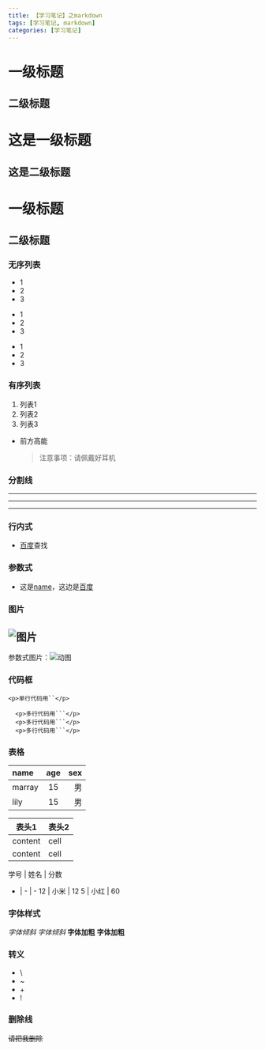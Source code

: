 ```yaml
---
title: 【学习笔记】之markdown
tags: [学习笔记, markdown]
categories: [学习笔记]
---
```

# 一级标题

## 二级标题

这是一级标题
========== 

这是二级标题
----------

# 一级标题 #
## 二级标题 ##

### 无序列表
  * 1
  * 2
  * 3
  + 1
  + 2
  + 3
  - 1
  - 2
  - 3

### 有序列表
  1. 列表1
  2. 列表2
  3. 列表3

* 前方高能
  > 注意事项：请佩戴好耳机

### 分割线
  ***
  ---
  ___

### 行内式
  * [百度](https://www.baidu.com/)查找

### 参数式
  [name]: https://www.baidu.com/ "名称"
  [百度]: https://www.baidu.com/ "百度"
  * 这是[name]，这边是[百度]

### 图片
  ![图片](https://gss0.baidu.com/-4o3dSag_xI4khGko9WTAnF6hhy/zhidao/pic/item/dbb44aed2e738bd4576dad43a28b87d6277ff970.jpg)
  ------
  [动图]: https://gss0.baidu.com/-4o3dSag_xI4khGko9WTAnF6hhy/zhidao/pic/item/dbb44aed2e738bd4576dad43a28b87d6277ff970.jpg
  参数式图片：![动图]

### 代码框
  `<p>单行代码用``</p>`
  ``` 多行用
    <p>多行代码用```</p>
    <p>多行代码用```</p>
    <p>多行代码用```</p>
  ```

### 表格
  <!-- 冒号表示对齐方式 -->
  | name | age | sex |
  |:-----|:---:|----:|
  | marray | 15 | 男 |
  | lily | 15 | 男 |

  表头1   | 表头2
  ------  | ------
  content | cell
  content | cell

  学号 | 姓名 | 分数
  - | - | -
  12 | 小米 | 12
  5  | 小红 | 60

### 字体样式
  *字体倾斜* 
  _字体倾斜_
  **字体加粗**
  __字体加粗__

### 转义
  * \\
  * \~
  * \+
  * \!

### 删除线
  ~~请把我删除~~
